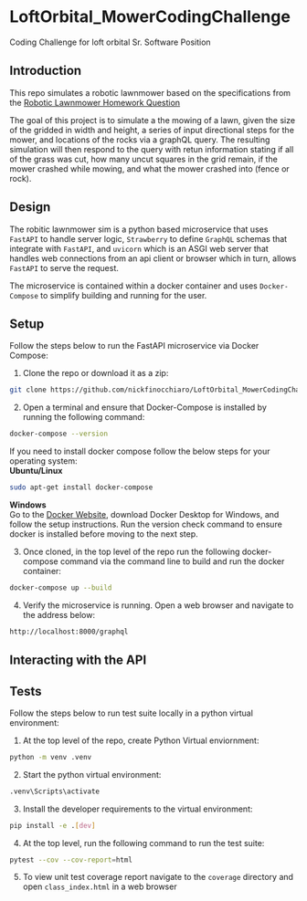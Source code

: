 # LoftOrbital_MowerCodingChallenge
Coding Challenge for loft orbital Sr. Software Position

## Introduction
This repo simulates a robotic lawnmower based on the specifications from the [Robotic Lawnmower Homework Question](https://loftorbital.atlassian.net/wiki/external/MWVmZDQyYjUxMWIwNGZhZWI1YjRjNjkyYTkyZTNlNGU#%E2%9C%85-Evaluation-Criteria)

The goal of this project is to simulate a the mowing of a lawn, given the size of the gridded in width and height, a series of input directional steps for the mower, and locations of the rocks via a graphQL query. The resulting simulation will then respond to the query with retun information stating if all of the grass was cut, how many uncut squares in the grid remain, if the mower crashed while mowing, and what the mower crashed into (fence or rock).

## Design
The robitic lawnmower sim is a python based microservice that uses `FastAPI` to handle server logic, `Strawberry` to define `GraphQL` schemas that integrate with `FastAPI`, and `uvicorn` which is an ASGI web server that handles web connections from an api client or browser which in turn, allows `FastAPI` to serve the request. 

The microservice is contained within a docker container and uses `Docker-Compose` to simplify building and running for the user. 
## Setup
Follow the steps below to run the FastAPI microservice via Docker Compose:
1. Clone the repo or download it as a zip:
```bash
git clone https://github.com/nickfinocchiaro/LoftOrbital_MowerCodingChallenge.git
```

2. Open a terminal and ensure that Docker-Compose is installed by running the following command:
```bash
docker-compose --version
```

If you need to install docker compose follow the below steps for your operating system:\
**Ubuntu/Linux**
```bash
sudo apt-get install docker-compose
```

**Windows**\
Go to the [Docker Website](https://docs.docker.com/desktop/setup/install/windows-install/), download Docker Desktop for Windows, and follow the setup instructions. Run the version check command to ensure docker is installed before moving to the next step.

3. Once cloned, in the top level of the repo run the following docker-compose command via the command line to build and run the docker container:
```bash
docker-compose up --build
```

4. Verify the microservice is running. Open a web browser and navigate to the address below:
```html
http://localhost:8000/graphql
```
## Interacting with the API

## Tests
Follow the steps below to run test suite locally in a python virtual environment:
1. At the top level of the repo, create Python Virtual enviornment:
```bash
python -m venv .venv
```
2. Start the python virtual environment:
```bash
.venv\Scripts\activate
```
3. Install the developer requirements to the virtual environment:
```bash
pip install -e .[dev]
```
4. At the top level, run the following command to run the test suite:
```bash
pytest --cov --cov-report=html
``` 
5. To view unit test coverage report navigate to the `coverage` directory and open `class_index.html` in a web browser
